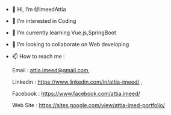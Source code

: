 - 👋 Hi, I’m @ImeedAttia
- 👀 I’m interested in Coding
- 🌱 I’m currently learning Vue.js,SpringBoot
- 💞️ I’m looking to collaborate on Web developing
- 📫 How to reach me : 

     Email    : attia.imeed@gmail.com,
     
     Linkedin : https://www.linkedin.com/in/attia-imeed/ ,
     
     Facebook : https://www.facebook.com/attia.imeed/
     
     Web Site : https://sites.google.com/view/attia-imed-portfolio/
     
                       
<!---
ImeedAttia/ImeedAttia is a ✨ special ✨ repository because its `README.md` (this file) appears on your GitHub profile.
You can click the Preview link to take a look at your changes.
--->
